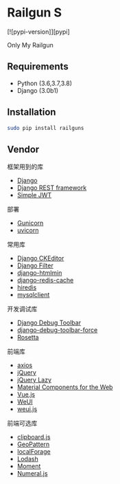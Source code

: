 # Railgun S

[![pypi-version]][pypi]

Only My Railgun

## Requirements

- Python (3.6,3.7,3.8)
- Django (3.0b1)

## Installation

```bash
sudo pip install railguns
```

## Vendor

框架用到的库
- [Django](https://www.djangoproject.com)
- [Django REST framework](https://www.django-rest-framework.org)
- [Simple JWT](https://github.com/davesque/django-rest-framework-simplejwt)

部署
- [Gunicorn](https://www.gunicorn.org)
- [uvicorn](https://www.uvicorn.org)

常用库
- [Django CKEditor](https://github.com/django-ckeditor/django-ckeditor)
- [Django Filter](https://django-filter.readthedocs.io)
- [django-htmlmin](https://github.com/cobrateam/django-htmlmin)
- [django-redis-cache](https://django-redis-cache.readthedocs.io)
- [hiredis](https://github.com/redis/hiredis)
- [mysqlclient](https://github.com/PyMySQL/mysqlclient-python)

开发调试库
- [Django Debug Toolbar](https://django-debug-toolbar.readthedocs.io)
- [django-debug-toolbar-force](https://django-debug-toolbar-force.readthedocs.io)
- [Rosetta](https://django-rosetta.readthedocs.io)

前端库
- [axios](https://github.com/axios/axios)
- [jQuery](https://jquery.com)
- [jQuery Lazy](http://jquery.eisbehr.de/lazy/)
- [Material Components for the Web](https://material.io/components/web/)
- [Vue.js](https://vuejs.org)
- [WeUI](https://github.com/Tencent/weui)
- [weui.js](https://github.com/Tencent/weui.js)

前端可选库
- [clipboard.js](https://clipboardjs.com)
- [GeoPattern](https://btmills.github.io/geopattern/)
- [localForage](https://localforage.github.io/localForage/)
- [Lodash](https://lodash.com)
- [Moment](https://momentjs.com)
- [Numeral.js](https://numeraljs.com/)
